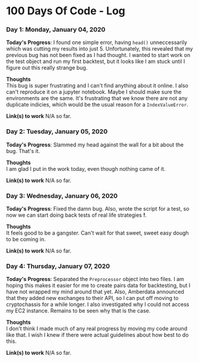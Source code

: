 # 100 Days Of Code - Log

### Day 1: Monday, January 04, 2020

**Today's Progress**: I found one simple error, having `head()` unneccessarily which was cutting my results into just 5.
Unfortunately, this revealed that my previous bug has not been fixed as I had thought.
I wanted to start work on the test object and run my first backtest, but it looks like I am stuck until I figure out this really strange bug.

**Thoughts**   
This bug is super frustrating and I can't find anything about it online. I also can't reproduce it on a jupyter notebook. Maybe I should make sure the environments are the same.
It's frustrating that we know there are not any duplicate indicies, which would be the usual reason for a `IndexValueError`.

**Link(s) to work**
N/A so far.

### Day 2: Tuesday, January 05, 2020

**Today's Progress**: Slammed my head against the wall for a bit about the bug. That's it.

**Thoughts**   
I am glad I put in the work today, even though nothing came of it.

**Link(s) to work**
N/A so far.

### Day 3: Wednesday, January 06, 2020

**Today's Progress**: Fixed the damn bug. Also, wrote the script for a test, so now we can start doing back tests of real life strategies **!**.

**Thoughts**   
It feels good to be a gangster. Can't wait for that sweet, sweet easy dough to be coming in.

**Link(s) to work**
N/A so far.

### Day 4: Thursday, January 07, 2020

**Today's Progress**: Separated the `Preprocessor` object into two files. I am hoping this makes it easier for me to create pairs data for backtesting, but I have not wrapped my mind around that yet.
Also, Amberdata announced that they added new exchanges to their API, so I can put off moving to cryptochassis for a while longer.
I also investigated why I could not access my EC2 instance. Remains to be seen why that is the case.

**Thoughts**   
I don't think I made much of any real progress by moving my code around like that. I wish I knew if there were actual guidelines about how best to do this.

**Link(s) to work**
N/A so far.
